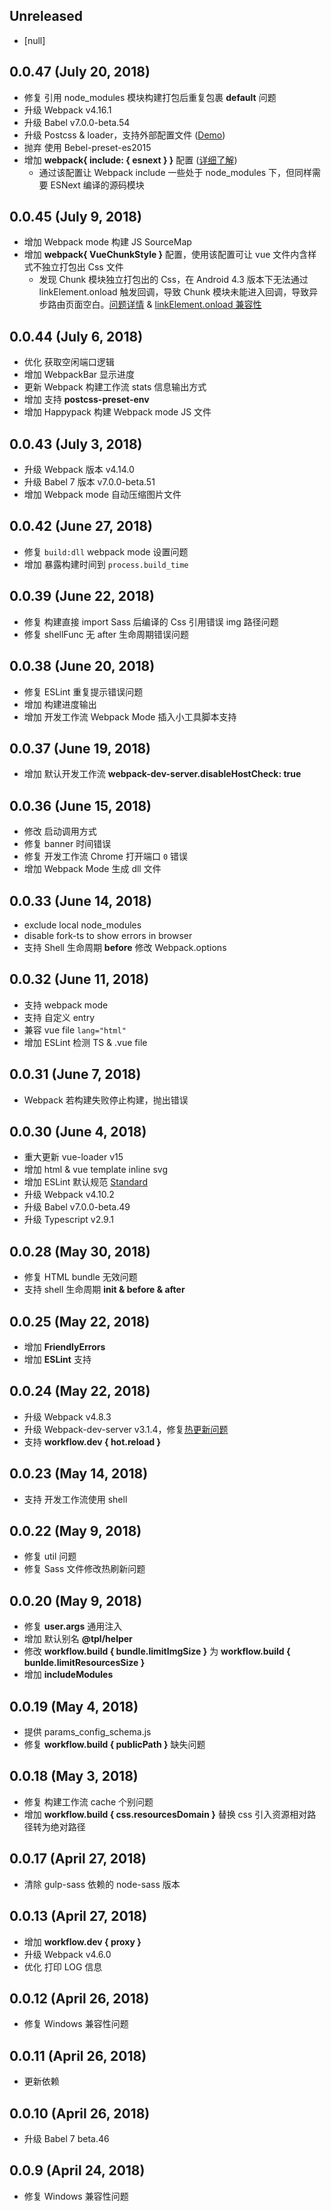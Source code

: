 ## Unreleased

* [null]

## 0.0.47 (July 20, 2018)

* 修复 引用 node_modules 模块构建打包后重复包裹 **default** 问题
* 升级 Webpack v4.16.1
* 升级 Babel v7.0.0-beta.54
* 升级 Postcss & loader，支持外部配置文件 ([Demo]())
* 抛弃 使用 Bebel-preset-es2015
* 增加 **webpack{ include: { esnext } }** 配置 ([详细了解]())
    * 通过该配置让 Webpack include 一些处于 node_modules 下，但同样需要 ESNext 编译的源码模块

## 0.0.45 (July 9, 2018)

* 增加 Webpack mode 构建 JS SourceMap
* 增加 **webpack{ VueChunkStyle }** 配置，使用该配置可让 vue 文件内含样式不独立打包出 Css 文件
    * 发现 Chunk 模块独立打包出的 Css，在 Android 4.3 版本下无法通过 linkElement.onload 触发回调，导致 Chunk 模块未能进入回调，导致异步路由页面空白。[问题详情](https://github.com/webpack-contrib/mini-css-extract-plugin/pull/134) & [linkElement.onload 兼容性](http://pie.gd/test/script-link-events/)

## 0.0.44 (July 6, 2018)

* 优化 获取空闲端口逻辑
* 增加 WebpackBar 显示进度
* 更新 Webpack 构建工作流 stats 信息输出方式
* 增加 支持 **postcss-preset-env**
* 增加 Happypack 构建 Webpack mode JS 文件

## 0.0.43 (July 3, 2018)

* 升级 Webpack 版本 v4.14.0
* 升级 Babel 7 版本 v7.0.0-beta.51
* 增加 Webpack mode 自动压缩图片文件

## 0.0.42 (June 27, 2018)

* 修复 `build:dll` webpack mode 设置问题
* 增加 暴露构建时间到 `process.build_time`

## 0.0.39 (June 22, 2018)

* 修复 构建直接 import Sass 后编译的 Css 引用错误 img 路径问题
* 修复 shellFunc 无 after 生命周期错误问题

## 0.0.38 (June 20, 2018)

* 修复 ESLint 重复提示错误问题
* 增加 构建进度输出
* 增加 开发工作流 Webpack Mode 插入小工具脚本支持

## 0.0.37 (June 19, 2018)

* 增加 默认开发工作流 **webpack-dev-server.disableHostCheck: true**

## 0.0.36 (June 15, 2018)

* 修改 启动调用方式
* 修复 banner 时间错误
* 修复 开发工作流 Chrome 打开端口 `0` 错误
* 增加 Webpack Mode 生成 dll 文件

## 0.0.33 (June 14, 2018)

* exclude local node_modules
* disable fork-ts to show errors in browser
* 支持 Shell 生命周期 **before** 修改 Webpack.options

## 0.0.32 (June 11, 2018)

* 支持 webpack mode
* 支持 自定义 entry
* 兼容 vue file `lang="html"`
* 增加 ESLint 检测 TS & .vue file

## 0.0.31 (June 7, 2018)

* Webpack 若构建失败停止构建，抛出错误

## 0.0.30 (June 4, 2018)

* 重大更新 vue-loader v15
* 增加 html & vue template inline svg
* 增加 ESLint 默认规范 [Standard](https://standardjs.com/rules-zhcn.html)
* 升级 Webpack v4.10.2
* 升级 Babel v7.0.0-beta.49
* 升级 Typescript v2.9.1

## 0.0.28 (May 30, 2018)

* 修复 HTML bundle 无效问题
* 支持 shell 生命周期 **init & before & after**

## 0.0.25 (May 22, 2018)

* 增加 **FriendlyErrors**
* 增加 **ESLint** 支持

## 0.0.24 (May 22, 2018)

* 升级 Webpack v4.8.3
* 升级 Webpack-dev-server v3.1.4，修复[热更新问题](https://github.com/vuejs-templates/webpack/issues/910)
* 支持 **workflow.dev { hot.reload }**

## 0.0.23 (May 14, 2018)

* 支持 开发工作流使用 shell

## 0.0.22 (May 9, 2018)

* 修复 util 问题
* 修复 Sass 文件修改热刷新问题

## 0.0.20 (May 9, 2018)

* 修复 **user.args** 通用注入
* 增加 默认别名 **@tpl/helper**
* 修改 **workflow.build { bundle.limitImgSize }** 为 **workflow.build { bunlde.limitResourcesSize }**
* 增加 **includeModules**

## 0.0.19 (May 4, 2018)

* 提供 params_config_schema.js
* 修复 **workflow.build { publicPath }** 缺失问题

## 0.0.18 (May 3, 2018)

* 修复 构建工作流 cache 个别问题
* 增加 **workflow.build { css.resourcesDomain }** 替换 css 引入资源相对路径转为绝对路径

## 0.0.17 (April 27, 2018)

* 清除 gulp-sass 依赖的 node-sass 版本

## 0.0.13 (April 27, 2018)

* 增加 **workflow.dev { proxy }**
* 升级 Webpack v4.6.0
* 优化 打印 LOG 信息

## 0.0.12 (April 26, 2018)

* 修复 Windows 兼容性问题

## 0.0.11 (April 26, 2018)

* 更新依赖

## 0.0.10 (April 26, 2018)

* 升级 Babel 7 beta.46

## 0.0.9 (April 24, 2018)

* 修复 Windows 兼容性问题
